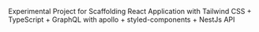 Experimental Project for Scaffolding React Application with Tailwind CSS + TypeScript + GraphQL with apollo + styled-components + NestJs API
